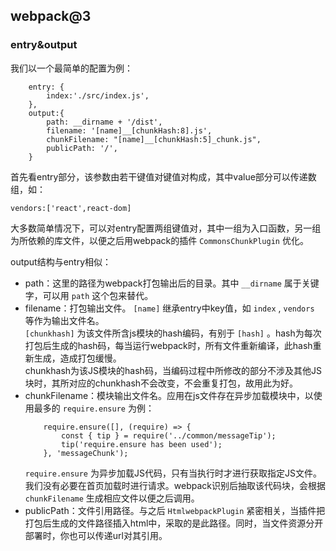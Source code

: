 ## webpack@3  
### entry&output  
我们以一个最简单的配置为例：
```
    entry: {
        index:'./src/index.js',
    },
    output:{
        path: __dirname + '/dist',
        filename: '[name]__[chunkHash:8].js',
        chunkFilename: "[name]__[chunkHash:5]_chunk.js",
        publicPath: '/',
    }
```
首先看entry部分，该参数由若干键值对键值对构成，其中value部分可以传递数组，如：  
```
vendors:['react',react-dom]
```
大多数简单情况下，可以对entry配置两组键值对，其中一组为入口函数，另一组为所依赖的库文件，以便之后用webpack的插件 `CommonsChunkPlugin` 优化。  
  
output结构与entry相似：
-   path：这里的路径为webpack打包输出后的目录。其中 `__dirname` 属于关键字，可以用 `path` 这个包来替代。
-   filename：打包输出文件。 `[name]` 继承entry中key值，如 `index` , `vendors` 等作为输出文件名。  
    `[chunkhash]` 为该文件所含js模块的hash编码，有别于 `[hash]` 。hash为每次打包后生成的hash码，每当运行webpack时，所有文件重新编译，此hash重新生成，造成打包缓慢。  
    chunkhash为该JS模块的hash码，当编码过程中所修改的部分不涉及其他JS块时，其所对应的chunkhash不会改变，不会重复打包，故用此为好。
-   chunkFilename：模块输出文件名。应用在js文件存在异步加载模块中，以使    用最多的 `require.ensure` 为例：
    ```
        require.ensure([], (require) => {
            const { tip } = require('../common/messageTip');
            tip('require.ensure has been used');
        }, 'messageChunk');
    ```
    `require.ensure` 为异步加载JS代码，只有当执行时才进行获取指定JS文件。我们没有必要在首页加载时进行请求。webpack识别后抽取该代码块，会根据 `chunkFilename` 生成相应文件以便之后调用。
-   publicPath：文件引用路径。与之后 `HtmlwebpackPlugin` 紧密相关，当插件把打包后生成的文件路径插入html中，采取的是此路径。同时，当文件资源分开部署时，你也可以传递url对其引用。